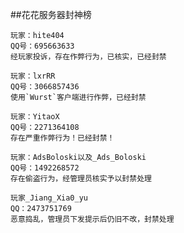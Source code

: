 ##花花服务器封神榜
~~~~~~~~
玩家：hite404
QQ号：695663633
经玩家投诉，存在作弊行为，已核实，已经封禁
~~~~~~~~
~~~~~~~~
玩家：lxrRR
QQ号：3066857436
使用`Wurst`客户端进行作弊，已经封禁
~~~~~~~~
~~~~~~~~
玩家：YitaoX
QQ号：2271364108
存在严重作弊行为！已经封禁！
~~~~~~~~
~~~~~~~~
玩家：AdsBoloski以及_Ads_Boloski
QQ号：1492268572
存在偷盗行为，经管理员核实予以封禁处理
~~~~~~~~
~~~~~~~~
玩家_Jiang_Xia0_yu
QQ：2473751769
恶意捣乱，管理员下发提示后仍旧不改，封禁处理
~~~~~~~~
